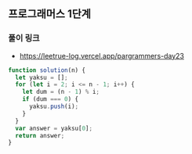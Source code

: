 ## 프로그래머스 1단계

### 풀이 링크

- https://leetrue-log.vercel.app/pargrammers-day23

```javascript
function solution(n) {
  let yaksu = [];
  for (let i = 2; i <= n - 1; i++) {
    let dum = (n - 1) % i;
    if (dum === 0) {
      yaksu.push(i);
    }
  }
  var answer = yaksu[0];
  return answer;
}
```
